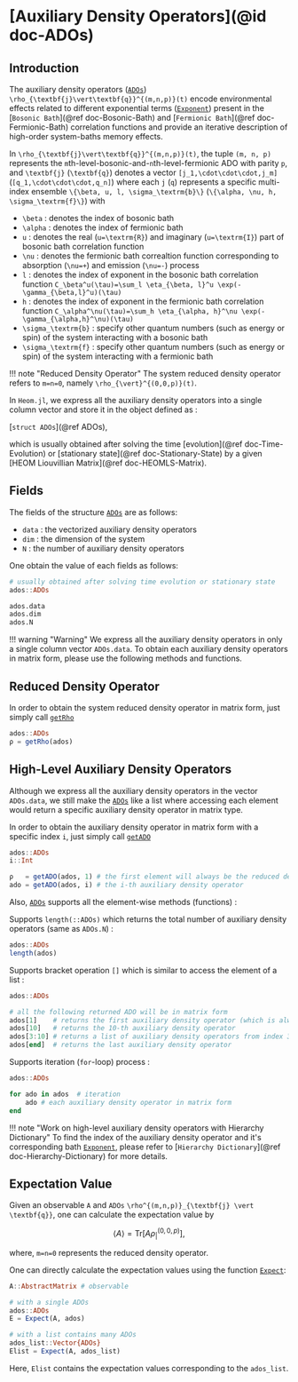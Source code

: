 # [Auxiliary Density Operators](@id doc-ADOs)

## Introduction
The auxiliary density operators ([`ADOs`](@ref)) ``\rho_{\textbf{j}\vert\textbf{q}}^{(m,n,p)}(t)`` encode environmental effects related to different exponential terms ([`Exponent`](@ref)) present in the [`Bosonic Bath`](@ref doc-Bosonic-Bath) and [`Fermionic Bath`](@ref doc-Fermionic-Bath) correlation functions and provide an iterative description of high-order system-baths memory effects.

In ``\rho_{\textbf{j}\vert\textbf{q}}^{(m,n,p)}(t)``, the tuple ``(m, n, p)`` represents the ``m``th-level-bosonic-and-``n``th-level-fermionic ADO with parity ``p``, and ``\textbf{j}`` (``\textbf{q}``) denotes a vector ``[j_1,\cdot\cdot\cdot,j_m]`` (``[q_1,\cdot\cdot\cdot,q_n]``) where each ``j`` (``q``) represents a specific multi-index ensemble ``\{\beta, u, l, \sigma_\textrm{b}\}`` (``\{\alpha, \nu, h, \sigma_\textrm{f}\}``) with
 - ``\beta`` : denotes the index of bosonic bath
 - ``\alpha`` : denotes the index of fermionic bath
 - ``u`` : denotes the real (``u=\textrm{R}``) and imaginary (``u=\textrm{I}``) part of bosonic bath correlation function
 - ``\nu`` : denotes the fermionic bath correaltion function corresponding to absorption (``\nu=+``) and emission (``\nu=-``) process
 - ``l`` : denotes the index of exponent in the bosonic bath correlation function ``C_\beta^u(\tau)=\sum_l \eta_{\beta, l}^u \exp(-\gamma_{\beta,l}^u)(\tau)``
 - ``h`` : denotes the index of exponent in the fermionic bath correlation function ``C_\alpha^\nu(\tau)=\sum_h \eta_{\alpha, h}^\nu \exp(-\gamma_{\alpha,h}^\nu)(\tau)``
 - ``\sigma_\textrm{b}`` : specify other quantum numbers (such as energy or spin) of the system interacting with a bosonic bath
 - ``\sigma_\textrm{f}`` : specify other quantum numbers (such as energy or spin) of the system interacting with a fermionic bath

!!! note "Reduced Density Operator"
    The system reduced density operator refers to ``m=n=0``, namely ``\rho_{\vert}^{(0,0,p)}(t)``.

In `Heom.jl`, we express all the auxiliary density operators into a single column vector and store it in the object defined as : 

[`struct ADOs`](@ref ADOs), 

which is usually obtained after solving the time [evolution](@ref doc-Time-Evolution) or [stationary state](@ref doc-Stationary-State) by a given [HEOM Liouvillian Matrix](@ref doc-HEOMLS-Matrix).

## Fields
The fields of the structure [`ADOs`](@ref) are as follows:
 - `data` : the vectorized auxiliary density operators
 - `dim` : the dimension of the system
 - `N` : the number of auxiliary density operators

One obtain the value of each fields as follows:
```julia
# usually obtained after solving time evolution or stationary state
ados::ADOs

ados.data
ados.dim
ados.N
```
!!! warning "Warning"
    We express all the auxiliary density operators in only a single column vector `ADOs.data`. To obtain each auxiliary density operators in matrix form, please use the following methods and functions.

## Reduced Density Operator
In order to obtain the system reduced density operator in matrix form, just simply call [`getRho`](@ref)
```julia
ados::ADOs
ρ = getRho(ados)
```

## High-Level Auxiliary Density Operators
Although we express all the auxiliary density operators in the vector `ADOs.data`, we still make the [`ADOs`](@ref) like a list where accessing each element would return a specific auxiliary density operator in matrix type. 

In order to obtain the auxiliary density operator in matrix form with a specific index `i`, just simply call [`getADO`](@ref)
```julia
ados::ADOs
i::Int

ρ   = getADO(ados, 1) # the first element will always be the reduced density operator
ado = getADO(ados, i) # the i-th auxiliary density operator
```

Also, [`ADOs`](@ref) supports all the element-wise methods (functions) :

Supports `length(::ADOs)` which returns the total number of auxiliary density operators (same as `ADOs.N`) :
```julia
ados::ADOs
length(ados)
```

Supports bracket operation `[]` which is similar to access the element of a list :
```julia
ados::ADOs

# all the following returned ADO will be in matrix form
ados[1]    # returns the first auxiliary density operator (which is always the reduced density operator)
ados[10]   # returns the 10-th auxiliary density operator
ados[3:10] # returns a list of auxiliary density operators from index 3 to 10
ados[end]  # returns the last auxiliary density operator
```

Supports iteration (`for`-loop) process :
```julia
ados::ADOs

for ado in ados  # iteration
    ado # each auxiliary density operator in matrix form
end
```

!!! note "Work on high-level auxiliary density operators with Hierarchy Dictionary"
    To find the index of the auxiliary density operator and it's corresponding bath [`Exponent`](@ref), please refer to [`Hierarchy Dictionary`](@ref doc-Hierarchy-Dictionary) for more details.

## Expectation Value
Given an observable ``A`` and `ADOs` ``\rho^{(m,n,p)}_{\textbf{j} \vert \textbf{q}}``, one can calculate the expectation value by
```math
\langle A \rangle = \textrm{Tr}\left[A \rho^{(0,0,p)}_{ \vert }\right],
```
where, ``m=n=0`` represents the reduced density operator.

One can directly calculate the expectation values using the function [`Expect`](@ref):
```julia
A::AbstractMatrix # observable

# with a single ADOs
ados::ADOs
E = Expect(A, ados)

# with a list contains many ADOs
ados_list::Vector{ADOs}
Elist = Expect(A, ados_list)
```
Here, `Elist` contains the expectation values corresponding to the `ados_list`.